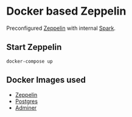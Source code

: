 # Docker based Zeppelin
Preconfigured [Zeppelin](https://zeppelin.apache.org/docs/0.8.1/setup/deployment/docker.html) with internal [Spark](http://spark.apache.org/docs/latest/index.html).

## Start Zeppelin

    docker-compose up
    
## Docker Images used

- [Zeppelin](https://hub.docker.com/r/apache/zeppelin)
- [Postgres](https://hub.docker.com/_/postgres)
- [Adminer](https://hub.docker.com/_/adminer/)
